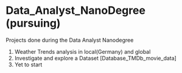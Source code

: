 # Data_Analyst_NanoDegree (pursuing)

Projects done during the Data Analyst Nanodegree 

1. Weather Trends analysis in local(Germany) and global
2. Investigate and explore a Dataset [Database_TMDb_movie_data]
3. Yet to start

